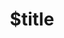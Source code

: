 ---
title: $title
second_title: Aspose.PDF for.NETAPIリファレンス
description: $description
type: docs
weight: $weight
url: /ja/net/$ref/
---